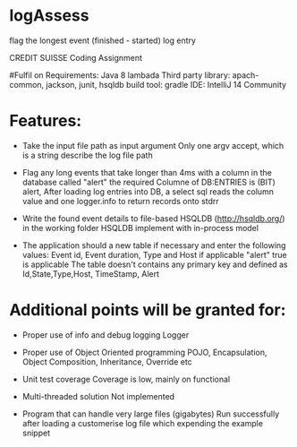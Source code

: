 # logAssess
flag the longest event (finished - started) log entry

CREDIT SUISSE Coding Assignment

#Fulfil on Requirements:
Java 8 lambada
Third party library: apach-common, jackson, junit, hsqldb
build tool: gradle
IDE: IntelliJ 14 Community 

# Features:

 - Take the input file path as input argument
Only one argv accept, which is a string describe the log file path 

 - Flag any long events that take longer than 4ms with a column in the database called "alert"
the required Columne of DB:ENTRIES is (BIT) alert, After loading log entries into DB, a select sql reads the column value and one logger.info to return records onto stdrr

 - Write the found event details to file-based HSQLDB (http://hsqldb.org/) in the working folder
HSQLDB implement with in-process model

 - The application should a new table if necessary and enter the following values: Event id, Event duration, Type and Host if applicable
"alert" true is applicable
The table doesn't contains any primary key and defined as Id,State,Type,Host, TimeStamp, Alert

# Additional points will be granted for:
 - Proper use of info and debug logging
Logger 

 - Proper use of Object Oriented programming
POJO, Encapsulation, Object Composition, Inheritance, Override etc

 - Unit test coverage
Coverage is low, mainly on functional

 - Multi-threaded solution
 Not implemented
 
 - Program that can handle very large files (gigabytes)
Run successfully after loading a customerise log file which expending the example snippet 
